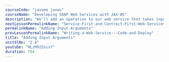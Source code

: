 ```yaml
---
courseCode: "javaee_jaxws"
courseName: "Developing SOAP Web Services with JAX-WS"
description: "We'll add an operation to our web service that takes input arguments to achieve both sending and receiving data from the web service."
nextLessonPermalinkName: "Service-First-and-Contract-First-Web-Services"
permalinkName: "Adding-Input-Arguments"
prevLessonPermalinkName: "Writing-a-Web-Service---Code-and-Deploy"
title: "Adding Input Arguments"
unitSlNo: "2.4"
youtube: "HLzM92ZnisY"
duration: 764
---
```

